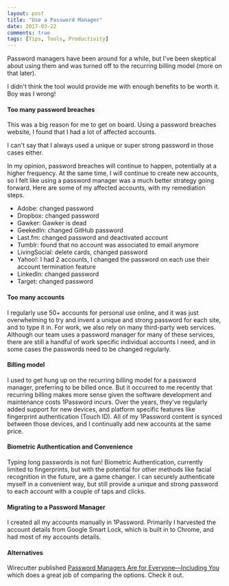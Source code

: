 ```yaml
---
layout: post
title: "Use a Password Manager"
date: 2017-03-22
comments: true
tags: [Tips, Tools, Productivity]
---
```


Password managers have been around for a while, but I've been skeptical about using them and was turned off to the recurring billing model (more on that later).

I didn't think the tool would provide me with enough benefits to be worth it. Boy was I wrong!

#### Too many password breaches

This was a big reason for me to get on board. Using a password breaches website, I found that I had a lot of affected accounts.

I can't say that I always used a unique or super strong password in those cases either.

In my opinion, password breaches will continue to happen, potentially at a higher frequency. At the same time, I will continue to create new accounts, so I felt like using a password manager was a much better strategy going forward. Here are some of my affected accounts, with my remediation steps.

 * Adobe: changed password
 * Dropbox: changed password
 * Gawker: Gawker is dead
 * GeekedIn: changed GitHub password
 * Last.fm: changed password and deactivated account
 * Tumblr: found that no account was associated to email anymore
 * LivingSocial: delete cards, changed password
 * Yahoo!: I had 2 accounts, I changed the password on each use their account termination feature
 * LinkedIn: changed password
 * Target: changed password

#### Too many accounts

I regularly use 50+ accounts for personal use online, and it was just overwhelming to try and invent a unique and strong password for each site, and to type it in. For work, we also rely on many third-party web services. Although our team uses a password manager for many of these services, there are still a handful of work specific individual accounts I need, and in some cases the passwords need to be changed regularly.

#### Billing model

I used to get hung up on the recurring billing model for a password manager, preferring to be billed once. But it occurred to me recently that recurring billing makes more sense given the software development and maintenance costs 1Password incurs. Over the years, they've regularly added support for new devices, and platform specific features like fingerprint authentication (Touch ID). All of my 1Password content is synced between those devices, and I continually add new accounts at the same price.

#### Biometric Authentication and Convenience

Typing long passwords is not fun! Biometric Authentication, currently limited to fingerprints, but with the potential for other methods like facial recognition in the future, are a game changer. I can securely authenticate myself in a convenient way, but still provide a unique and strong password to each account with a couple of taps and clicks.

#### Migrating to a Password Manager

I created all my accounts manually in 1Password. Primarily I harvested the account details from Google Smart Lock, which is built in to Chrome, and had most of my accounts details.

#### Alternatives

Wirecutter published 
[Password Managers Are for Everyone—Including You](http://thewirecutter.com/blog/password-managers-are-for-everyone-including-you/) which does a great job of comparing the options. Check it out.
